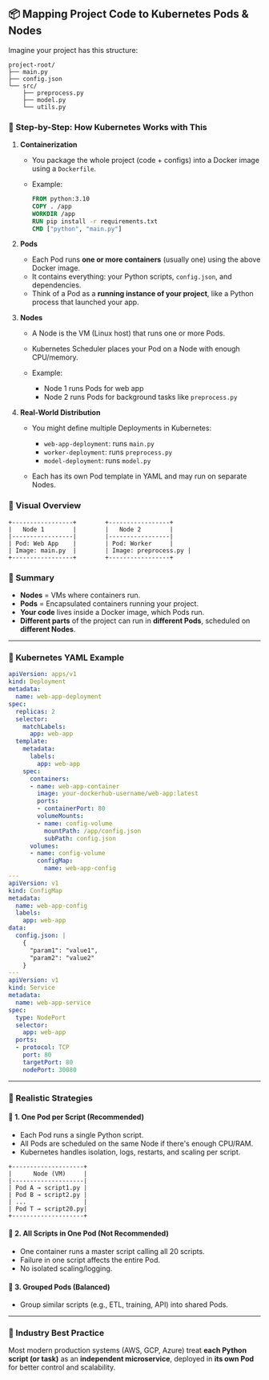 ## 📦 Mapping Project Code to Kubernetes Pods & Nodes

Imagine your project has this structure:

```
project-root/
├── main.py
├── config.json
└── src/
    ├── preprocess.py
    ├── model.py
    └── utils.py
```

### 🔗 Step-by-Step: How Kubernetes Works with This

1. **Containerization**

   * You package the whole project (code + configs) into a Docker image using a `Dockerfile`.
   * Example:

     ```Dockerfile
     FROM python:3.10
     COPY . /app
     WORKDIR /app
     RUN pip install -r requirements.txt
     CMD ["python", "main.py"]
     ```

2. **Pods**

   * Each Pod runs **one or more containers** (usually one) using the above Docker image.
   * It contains everything: your Python scripts, `config.json`, and dependencies.
   * Think of a Pod as a **running instance of your project**, like a Python process that launched your app.

3. **Nodes**

   * A Node is the VM (Linux host) that runs one or more Pods.
   * Kubernetes Scheduler places your Pod on a Node with enough CPU/memory.
   * Example:

     * Node 1 runs Pods for web app
     * Node 2 runs Pods for background tasks like `preprocess.py`

4. **Real-World Distribution**

   * You might define multiple Deployments in Kubernetes:

     * `web-app-deployment`: runs `main.py`
     * `worker-deployment`: runs `preprocess.py`
     * `model-deployment`: runs `model.py`
   * Each has its own Pod template in YAML and may run on separate Nodes.

### 🔗 Visual Overview

```
+-----------------+        +-----------------+
|   Node 1        |        |   Node 2        |
|-----------------|        |-----------------|
| Pod: Web App    |        | Pod: Worker     |
| Image: main.py  |        | Image: preprocess.py |
+-----------------+        +-----------------+
```

### 🔗 Summary

* **Nodes** = VMs where containers run.
* **Pods** = Encapsulated containers running your project.
* **Your code** lives inside a Docker image, which Pods run.
* **Different parts** of the project can run in **different Pods**, scheduled on **different Nodes**.

---

### 🔗 Kubernetes YAML Example

```yaml
apiVersion: apps/v1
kind: Deployment
metadata:
  name: web-app-deployment
spec:
  replicas: 2
  selector:
    matchLabels:
      app: web-app
  template:
    metadata:
      labels:
        app: web-app
    spec:
      containers:
      - name: web-app-container
        image: your-dockerhub-username/web-app:latest
        ports:
        - containerPort: 80
        volumeMounts:
        - name: config-volume
          mountPath: /app/config.json
          subPath: config.json
      volumes:
      - name: config-volume
        configMap:
          name: web-app-config
---
apiVersion: v1
kind: ConfigMap
metadata:
  name: web-app-config
  labels:
    app: web-app
data:
  config.json: |
    {
      "param1": "value1",
      "param2": "value2"
    }
---
apiVersion: v1
kind: Service
metadata:
  name: web-app-service
spec:
  type: NodePort
  selector:
    app: web-app
  ports:
  - protocol: TCP
    port: 80
    targetPort: 80
    nodePort: 30080
```

---

### 🔗 Realistic Strategies

#### 🔗 1. One Pod per Script (Recommended)

* Each Pod runs a single Python script.
* All Pods are scheduled on the same Node if there's enough CPU/RAM.
* Kubernetes handles isolation, logs, restarts, and scaling per script.

```
+--------------------+
|      Node (VM)     |
|--------------------|
| Pod A → script1.py |
| Pod B → script2.py |
| ...                |
| Pod T → script20.py|
+--------------------+
```

#### 🔗 2. All Scripts in One Pod (Not Recommended)

* One container runs a master script calling all 20 scripts.
* Failure in one script affects the entire Pod.
* No isolated scaling/logging.

#### 🔗 3. Grouped Pods (Balanced)

* Group similar scripts (e.g., ETL, training, API) into shared Pods.

---

### 🔗 Industry Best Practice

Most modern production systems (AWS, GCP, Azure) treat **each Python script (or task)** as an **independent microservice**, deployed in **its own Pod** for better control and scalability.
